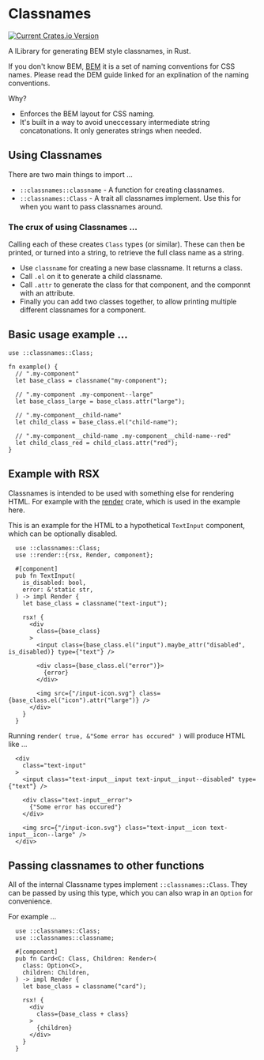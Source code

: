 # Classnames
[![Current Crates.io Version](https://img.shields.io/crates/v/classnames.svg)](https://crates.io/crates/classnames)

A lLibrary for generating BEM style classnames, in Rust.

If you don't know BEM, [BEM](http://getbem.com/naming/) it is a set of naming conventions for CSS names.
Please read the DEM guide linked for an explination of the naming conventions.

Why?

 * Enforces the BEM layout for CSS naming.
 * It's built in a way to avoid uneccessary intermediate string concatonations. It only generates strings when needed.

## Using Classnames

There are two main things to import ...

 * `::classnames::classname` - A function for creating classnames.
 * `::classnames::Class` - A trait all classnames implement. Use this for when you want to pass classnames around.

### The crux of using Classnames ...

Calling each of these creates `Class` types (or similar). These can then be printed, or turned into a string, to retrieve the full class name as a string.

 * Use `classname` for creating a new base classname. It returns a class.
 * Call `.el` on it to generate a child classname.
 * Call `.attr` to generate the class for that component, and the componnt with an attribute.
 * Finally you can add two classes together, to allow printing multiple different classnames for a component.

## Basic usage example ...

```
use ::classnames::Class;

fn example() {
  // ".my-component"
  let base_class = classname("my-component");

  // ".my-component .my-component--large"
  let base_class_large = base_class.attr("large");

  // ".my-component__child-name"
  let child_class = base_class.el("child-name");

  // ".my-component__child-name .my-component__child-name--red"
  let child_class_red = child_class.attr("red");
}
```

## Example with RSX

Classnames is intended to be used with something else for rendering HTML.
For example with the [render](https://crates.io/crates/render) crate, which is used in the example here.

This is an example for the HTML to a hypothetical `TextInput` component, which can be optionally disabled.

```
  use ::classnames::Class;
  use ::render::{rsx, Render, component};

  #[component]
  pub fn TextInput(
    is_disabled: bool,
    error: &'static str,
  ) -> impl Render {
    let base_class = classname("text-input");

    rsx! {
      <div
        class={base_class}
      >
        <input class={base_class.el("input").maybe_attr("disabled", is_disabled)} type={"text"} />

        <div class={base_class.el("error")}>
          {error}
        </div>

        <img src={"/input-icon.svg"} class={base_class.el("icon").attr("large")} />
      </div>
    }
  }
```

Running `render( true, &"Some error has occured" )` will produce HTML like ...

```
  <div
    class="text-input"
  >
    <input class="text-input__input text-input__input--disabled" type={"text"} />

    <div class="text-input__error">
      {"Some error has occured"}
    </div>

    <img src={"/input-icon.svg"} class="text-input__icon text-input__icon--large" />
  </div>
```

## Passing classnames to other functions

All of the internal Classname types implement `::classnames::Class`. They can be passed by using this type, which you can also wrap in an `Option` for convenience.

For example ...

```
  use ::classnames::Class;
  use ::classnames::classname;

  #[component]
  pub fn Card<C: Class, Children: Render>(
    class: Option<C>,
    children: Children,
  ) -> impl Render {
    let base_class = classname("card");

    rsx! {
      <div
        class={base_class + class}
      >
        {children}
      </div>
    }
  }
```
